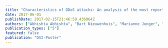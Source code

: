 ```yaml
---
title: "Characteristics of DDoS attacks: An analysis of the most reported attack events of 2016"
date: 2017-06-01
publishDate: 2017-02-15T21:46:59.436064Z
authors: ["Abhishta Abhishta", "Bart Nieuwenhuis", "Marianne Junger", "Reinoud Joosten"]
publication_types: ["5"]
featured: false
publication: "DSI-Poster"
---
```

